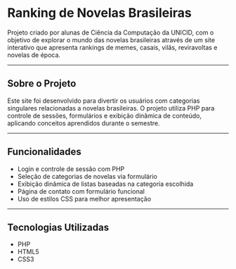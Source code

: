 # Ranking de Novelas Brasileiras

Projeto criado por alunas de Ciência da Computação da UNICID, com o objetivo de explorar o mundo das novelas brasileiras através de um site interativo que apresenta rankings de memes, casais, vilãs, reviravoltas e novelas de época.

---

## Sobre o Projeto

Este site foi desenvolvido para divertir os usuários com categorias singulares relacionadas a novelas brasileiras. O projeto utiliza PHP para controle de sessões, formulários e exibição dinâmica de conteúdo, aplicando conceitos aprendidos durante o semestre.

---

## Funcionalidades

- Login e controle de sessão com PHP
- Seleção de categorias de novelas via formulário
- Exibição dinâmica de listas baseadas na categoria escolhida
- Página de contato com formulário funcional
- Uso de estilos CSS para melhor apresentação

---

## Tecnologias Utilizadas

- PHP
- HTML5
- CSS3
